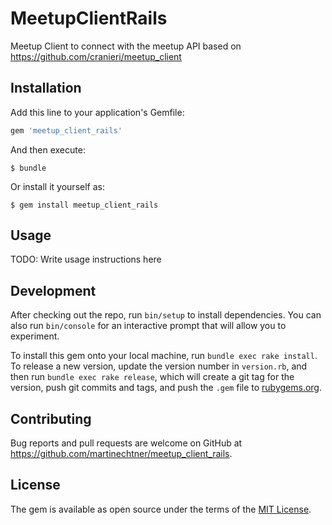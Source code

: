# MeetupClientRails

Meetup Client to connect with the meetup API based on https://github.com/cranieri/meetup_client

## Installation

Add this line to your application's Gemfile:

```ruby
gem 'meetup_client_rails'
```

And then execute:

    $ bundle

Or install it yourself as:

    $ gem install meetup_client_rails

## Usage

TODO: Write usage instructions here

## Development

After checking out the repo, run `bin/setup` to install dependencies. You can also run `bin/console` for an interactive prompt that will allow you to experiment.

To install this gem onto your local machine, run `bundle exec rake install`. To release a new version, update the version number in `version.rb`, and then run `bundle exec rake release`, which will create a git tag for the version, push git commits and tags, and push the `.gem` file to [rubygems.org](https://rubygems.org).

## Contributing

Bug reports and pull requests are welcome on GitHub at https://github.com/martinechtner/meetup_client_rails.


## License

The gem is available as open source under the terms of the [MIT License](http://opensource.org/licenses/MIT).

